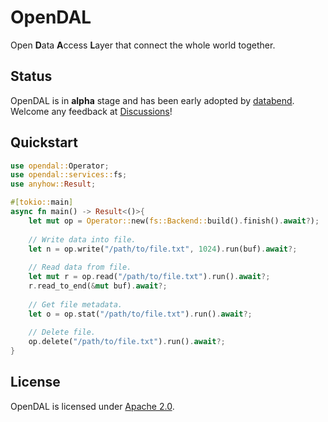 # OpenDAL

Open **D**ata **A**ccess **L**ayer that connect the whole world together.

## Status

OpenDAL is in **alpha** stage and has been early adopted by [databend](https://github.com/datafuselabs/databend/). Welcome any feedback at [Discussions](https://github.com/datafuselabs/opendal/discussions)!

## Quickstart

```rust
use opendal::Operator;
use opendal::services::fs;
use anyhow::Result;

#[tokio::main]
async fn main() -> Result<()>{
    let mut op = Operator::new(fs::Backend::build().finish().await?);
    
    // Write data into file.
    let n = op.write("/path/to/file.txt", 1024).run(buf).await?;
    
    // Read data from file.
    let mut r = op.read("/path/to/file.txt").run().await?;
    r.read_to_end(&mut buf).await?;
    
    // Get file metadata.
    let o = op.stat("/path/to/file.txt").run().await?;
    
    // Delete file.
    op.delete("/path/to/file.txt").run().await?;
}
```

## License

OpenDAL is licensed under [Apache 2.0](./LICENSE).
